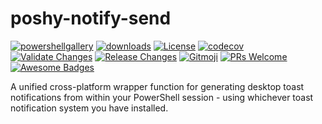# poshy-notify-send

[![powershellgallery](https://img.shields.io/powershellgallery/v/poshy-notify-send.svg)](https://www.powershellgallery.com/packages/poshy-notify-send)
[![downloads](https://img.shields.io/powershellgallery/dt/poshy-notify-send.svg)](https://www.powershellgallery.com/packages/poshy-notify-send)
[![License](https://img.shields.io/github/license/pwshrc/poshy-notify-send)](./LICENSE.txt)
[![codecov](https://codecov.io/gh/pwshrc/poshy-notify-send/branch/main/graph/badge.svg)](https://codecov.io/gh/pwshrc/poshy-notify-send)
[![Validate Changes](https://github.com/pwshrc/poshy-notify-send/actions/workflows/validate.yml/badge.svg)](https://github.com/pwshrc/poshy-notify-send/actions/workflows/validate.yml)
[![Release Changes](https://github.com/pwshrc/poshy-notify-send/actions/workflows/release.yml/badge.svg)](https://github.com/pwshrc/poshy-notify-send/actions/workflows/release.yml)
[![Gitmoji](https://img.shields.io/badge/gitmoji-%20😜%20😍-FFDD67.svg?style=flat-square)](https://gitmoji.carloscuesta.me/)
[![PRs Welcome](https://img.shields.io/badge/PRs-welcome-brightgreen.svg?style=flat-square)](http://makeapullrequest.com)
[![Awesome Badges](https://img.shields.io/badge/badges-awesome-green.svg)](https://github.com/Naereen/badges)

A unified cross-platform wrapper function for generating desktop toast notifications from within your PowerShell session - using whichever toast notification system you have installed.


